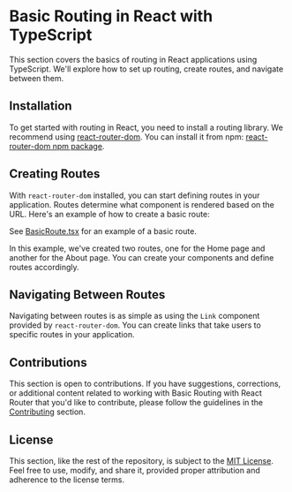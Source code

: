 # Basic Routing in React with TypeScript

This section covers the basics of routing in React applications using TypeScript. We'll explore how to set up routing, create routes, and navigate between them.

## Installation

To get started with routing in React, you need to install a routing library. We recommend using [react-router-dom](https://www.npmjs.com/package/react-router-dom). You can install it from npm: [react-router-dom npm package](https://www.npmjs.com/package/react-router-dom).

## Creating Routes

With `react-router-dom` installed, you can start defining routes in your application. Routes determine what component is rendered based on the URL. Here's an example of how to create a basic route:

See [BasicRoute.tsx](BasicRoute.tsx) for an example of a basic route.

In this example, we've created two routes, one for the Home page and another for the About page. You can create your components and define routes accordingly.

## Navigating Between Routes

Navigating between routes is as simple as using the `Link` component provided by `react-router-dom`. You can create links that take users to specific routes in your application.

## Contributions

This section is open to contributions. If you have suggestions, corrections, or additional content related to working with Basic Routing with React Router that you'd like to contribute, please follow the guidelines in the [Contributing](../../Contributing.md) section.

## License

This section, like the rest of the repository, is subject to the [MIT License](../../LICENSE). Feel free to use, modify, and share it, provided proper attribution and adherence to the license terms.